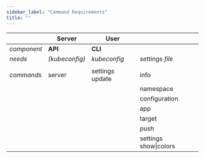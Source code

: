 ```yaml
---
sidebar_label: "Command Requirements"
title: ""
---
```


<head>
  <link rel="canonical" href="https://docs.epinio.io/references/command_requirements"/>
</head>

|           | Server |  User          | | 
| --------- | ------ |  ------------- | --- |
| *component* | **API** | **CLI**   |  |
| *needs*   |   *(kubeconfig)*     | *kubeconfig*    | *settings file* |
|           |        |               |  |
| *commands*  | server | settings update | info |
|           |        |                | namespace |
|           |        |                | configuration |
|           |        |                | app |
|           |        |                | target |
|           |        |                | push |
|           |        |                | settings show\|colors |
